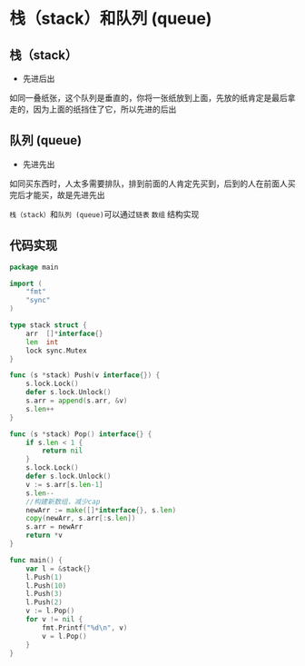 # 栈（stack）和队列 (queue)

## 栈（stack） 

* 先进后出

如同一叠纸张，这个队列是垂直的，你将一张纸放到上面，先放的纸肯定是最后拿走的，因为上面的纸挡住了它，所以先进的后出

## 队列 (queue)

* 先进先出

如同买东西时，人太多需要排队，排到前面的人肯定先买到，后到的人在前面人买完后才能买，故是先进先出

`栈（stack）`和`队列 (queue)`可以通过`链表` `数组` 结构实现

## 代码实现

```go
package main

import (
	"fmt"
	"sync"
)

type stack struct {
	arr  []*interface{}
	len  int
	lock sync.Mutex
}

func (s *stack) Push(v interface{}) {
	s.lock.Lock()
	defer s.lock.Unlock()
	s.arr = append(s.arr, &v)
	s.len++
}

func (s *stack) Pop() interface{} {
	if s.len < 1 {
		return nil
	}
	s.lock.Lock()
	defer s.lock.Unlock()
	v := s.arr[s.len-1]
	s.len--
	//构建新数组，减少cap
	newArr := make([]*interface{}, s.len)
	copy(newArr, s.arr[:s.len])
	s.arr = newArr
	return *v
}

func main() {
	var l = &stack{}
	l.Push(1)
	l.Push(10)
	l.Push(3)
	l.Push(2)
	v := l.Pop()
	for v != nil {
		fmt.Printf("%d\n", v)
		v = l.Pop()
	}
}
``` 